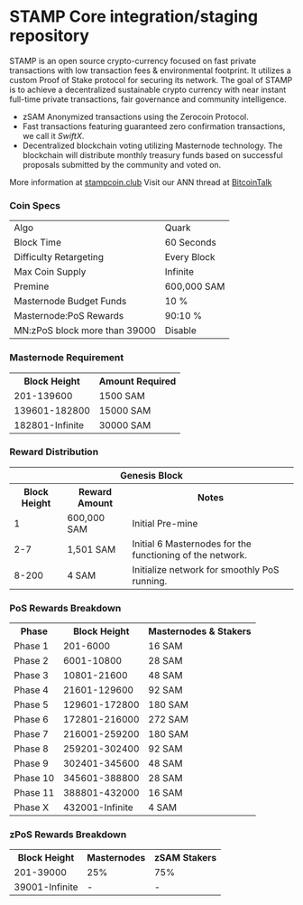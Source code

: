 STAMP Core integration/staging repository
=====================================

STAMP is an open source crypto-currency focused on fast private transactions with low transaction fees & environmental footprint. It utilizes a custom Proof of Stake protocol for securing its network. The goal of STAMP is to achieve a decentralized sustainable crypto currency with near instant full-time private transactions, fair governance and community intelligence.
- zSAM Anonymized transactions using the Zerocoin Protocol.
- Fast transactions featuring guaranteed zero confirmation transactions, we call it _SwiftX_.
- Decentralized blockchain voting utilizing Masternode technology. The blockchain will distribute monthly treasury funds based on successful proposals submitted by the community and voted on.

More information at [stampcoin.club](https://stampcoin.club) Visit our ANN thread at [BitcoinTalk](http://www.bitcointalk.org/index.php?topic=)

### Coin Specs
<table>
<tr><td>Algo</td><td>Quark</td></tr>
<tr><td>Block Time</td><td>60 Seconds</td></tr>
<tr><td>Difficulty Retargeting</td><td>Every Block</td></tr>
<tr><td>Max Coin Supply</td><td>Infinite</td></tr>
<tr><td>Premine</td><td>600,000 SAM</td></tr>
<tr><td>Masternode Budget Funds</td><td>10 %</td></tr>
<tr><td>Masternode:PoS Rewards</td><td>90:10 %</td></tr>
<tr><td>MN:zPoS block more than 39000</td><td>Disable</td></tr>
</table>

### Masternode Requirement

<table>
  <th>Block Height</th><th>Amount Required</th>
  <tr><td>201-139600</td><td>1500 SAM</td></tr>
  <tr><td>139601-182800</td><td>15000 SAM</td></tr>
  <tr><td>182801-Infinite</td><td>30000 SAM</td></tr>
</table>

### Reward Distribution

<table>
<th colspan=4>Genesis Block</th>
<tr><th>Block Height</th><th>Reward Amount</th><th>Notes</th></tr>
<tr><td>1</td><td>600,000 SAM</td><td>Initial Pre-mine</td></tr>
<tr><td>2-7</td><td>1,501 SAM</td><td>Initial 6 Masternodes for the functioning of the network.</td></tr>
<tr><td>8-200</td><td>4 SAM</td><td>Initialize network for smoothly PoS running.</td></tr>
</table>

### PoS Rewards Breakdown

<table>
<th>Phase</th><th>Block Height</th><th>Masternodes & Stakers</th>
<tr><td>Phase 1</td><td>201-6000</td><td>16 SAM</td></tr>
<tr><td>Phase 2</td><td>6001-10800</td><td>28 SAM</td></tr>
<tr><td>Phase 3</td><td>10801-21600</td><td>48 SAM</td></tr>
<tr><td>Phase 4</td><td>21601-129600</td><td>92 SAM</td></tr>
<tr><td>Phase 5</td><td>129601-172800</td><td>180 SAM</td></tr>
<tr><td>Phase 6</td><td>172801-216000</td><td>272 SAM</td></tr>
<tr><td>Phase 7</td><td>216001-259200</td><td>180 SAM</td></tr>
<tr><td>Phase 8</td><td>259201-302400</td><td>92 SAM</td></tr>
<tr><td>Phase 9</td><td>302401-345600</td><td>48 SAM</td></tr>
<tr><td>Phase 10</td><td>345601-388800</td><td>28 SAM</td></tr>
<tr><td>Phase 11</td><td>388801-432000</td><td>16 SAM</td></tr>
<tr><td>Phase X</td><td>432001-Infinite</td><td>4 SAM</td></tr>
</table>

### zPoS Rewards Breakdown

<table>
<th>Block Height</th><th>Masternodes</th><th>zSAM Stakers</th>
<tr><td>201-39000</td><td>25%</td><td>75%</td></tr>
<tr><td>39001-Infinite</td><td>-</td><td>-</td></tr>
</table>
